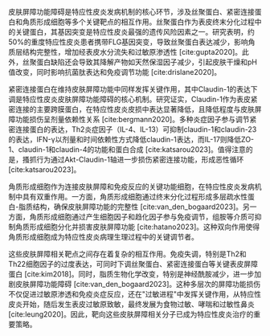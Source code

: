 皮肤屏障功能障碍是特应性皮炎发病机制的核心环节，涉及丝聚蛋白、紧密连接蛋白和角质形成细胞等多个关键靶点的相互作用。丝聚蛋白作为表皮终末分化过程中的关键蛋白，其基因突变是特应性皮炎最强的遗传风险因素之一。研究表明，约50%的重度特应性皮炎患者携带FLG基因突变，导致丝聚蛋白表达减少，影响角质层结构完整性，增加经表皮水分流失和过敏原渗透性 [cite:gupta2020]。此外，丝聚蛋白缺陷还会导致其降解产物如天然保湿因子减少，引起皮肤干燥和pH值改变，同时影响抗菌肽表达和免疫调节功能 [cite:drislane2020]。

紧密连接蛋白在维持皮肤屏障功能中同样发挥关键作用，其中Claudin-1的表达下调是特应性皮炎皮肤屏障功能障碍的核心机制。研究证实，Claudin-1作为表皮紧密连接的主要跨膜蛋白，在特应性皮炎皮损中表达显著降低，且降低程度与皮肤屏障功能损伤呈剂量依赖性关系 [cite:bergmann2020]。多种炎症因子参与调节紧密连接蛋白的表达，Th2炎症因子（IL-4、IL-13）可抑制claudin-1和claudin-23的表达，IFN-γ以剂量和时间依赖性方式降低claudin-1表达，而IL-17则降低ZO-1、claudin-1和claudin-4的功能和蛋白合成 [cite:katsarou2023]。值得注意的是，搔抓行为通过Akt-Claudin-1轴进一步损伤紧密连接功能，形成恶性循环 [cite:katsarou2023]。

角质形成细胞作为连接皮肤屏障和免疫反应的关键功能细胞，在特应性皮炎发病机制中具有双重作用。一方面，角质形成细胞通过终末分化过程形成多层疏水性蛋白-脂质结构，确保皮肤屏障功能的完整性 [cite:van_den_bogaard2023]。另一方面，角质形成细胞通过产生细胞因子和趋化因子参与免疫调节，组胺等介质可抑制角质形成细胞分化并损害皮肤屏障功能 [cite:hatano2023]。这种双向作用使得角质形成细胞成为特应性皮炎病理生理过程中的关键调节者。

这些皮肤屏障相关靶点之间存在着复杂的相互作用。免疫失调，特别是Th2和Th22细胞因子的过度表达，可同时下调丝聚蛋白、紧密连接蛋白等关键表皮屏障蛋白 [cite:kim2018]。同时，脂质生物化学改变，特别是神经酰胺减少，进一步加剧皮肤屏障功能障碍 [cite:van_den_bogaard2023]。这种多层次的屏障功能损伤不仅促进过敏原渗透和免疫炎症反应，还在"过敏进程"中发挥关键作用，从特应性皮炎开始，随后发生表皮过敏原致敏，最终发展为食物过敏、哮喘和过敏性鼻炎 [cite:leung2020]。因此，靶向这些皮肤屏障相关分子已成为特应性皮炎治疗的重要策略。